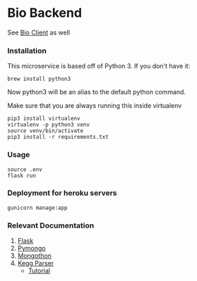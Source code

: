 # Bio Backend

See [Bio Client](https://github.com/kyledotterrer/bio-client) as well

### Installation

This microservice is based off of Python 3. If you don't have it:
```
brew install python3
```
Now python3 will be an alias to the default python command.

Make sure that you are always running this inside virtualenv

```
pip3 install virtualenv
virtualenv -p python3 venv
source venv/bin/activate
pip3 install -r requirements.txt
```

### Usage

```
source .env
flask run
```

### Deployment for heroku servers
```
gunicorn manage:app
```

### Relevant Documentation
1. [Flask](http://flask.pocoo.org/docs/0.12/)
1. [Pymongo](https://api.mongodb.com/python/current/index.html)
1. [Mongothon](https://github.com/gamechanger/mongothon)
1. [Kegg Parser](https://pythonhosted.org/bioservices/references.html#bioservices.kegg.KEGGParser)
	- [Tutorial](https://pythonhosted.org/bioservices/kegg_tutorial.html)
